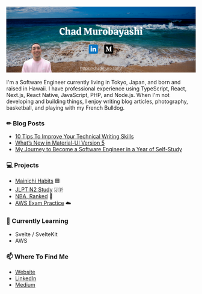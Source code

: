 [![Header](./header.png)](https://chadmuro.com/)

I'm a Software Engineer currently living in Tokyo, Japan, and born and raised in Hawaii. I have professional experience using TypeScript, React, Next.js, React Native, JavaScript, PHP, and Node.js. When I'm not developing and building things, I enjoy writing blog articles, photography, basketball, and playing with my French Bulldog.

### ✏ Blog Posts
- [10 Tips To Improve Your Technical Writing Skills](https://medium.com/better-programming/10-tips-to-improve-your-technical-writing-skills-78d98faaef36)
- [What’s New in Material-UI Version 5](https://medium.com/javascript-in-plain-english/whats-new-in-material-ui-version-5-5ebfaea0eba6)
- [My Journey to Become a Software Engineer in a Year of Self-Study](https://javascript.plainenglish.io/my-journey-to-become-a-software-engineer-in-a-year-of-self-study-5703cc08724a)

### 💻 Projects
- [Mainichi Habits](https://mainichi-habits.vercel.app/) 🟦
- [JLPT N2 Study](https://jlpt-n2-study.framer.website/) 🇯🇵
- [NBA, Ranked](https://nbaranked.vercel.app/) 🏀
- [AWS Exam Practice](https://aws-exam-practice.vercel.app/) ☁️

### 🌱 Currently Learning
- Svelte / SvelteKit
- AWS

### 📫 Where To Find Me
- [Website](https://chadmuro.com/)
- [LinkedIn](https://www.linkedin.com/in/chadmuro/)
- [Medium](https://chadmuro.medium.com/)
